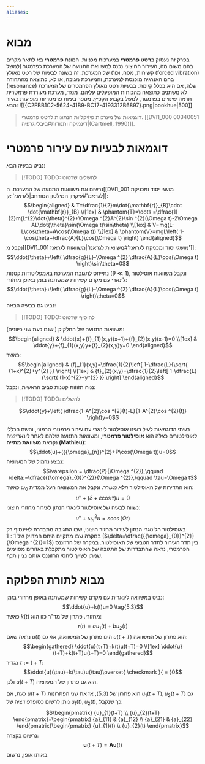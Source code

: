 ```yaml
---
aliases:
---
```

# מבוא
בפרק זה נעסוק ב**רטט פרמטרי** במערכות מכניות. המונח **פרמטרי** בא לתאר מקרים בהם משום מה, העירור החיצוני נכנס למשוואת התנועה של המערכת כפרמטר (למשל קשיחות, מסה, וכו') של המערכת. זה בשונה לבעיות של רטט מאולץ (forced vibration) בהם האנרגיה מוכנסת למערכת, והמערכת מגיבה, או לא, כתוצאה מהתהודה (resonance) שלה, אם היא בכלל קיימת. בבעיות רטט מאולץ הפרמטרים של המערכת לא משתנים כתוצאה מהכוחות המופעלים עליהם. מנגד, מערכת מעוררת פרמטרית תראה שינויים בפרמטר, למשל בקבוע הקפיץ.
מספר בעיות פרמטריות מופיעות באיור הבא:
![[{C2FBB1C2-5624-41B9-BC17-4193312B6897}.png|bookhue|500]]
>דוגמאות של מערכות פיזיקליות הנתונות לרטט פרמטרי. [[DVI1_000 00340051 דינמיקה ותנודות#ביבליוגרפיה|(Cartmell, 1990)]].

# דוגמאות לבעיות עם עירור פרמטרי
נביט בבעיה הבא:
>[!TODO] TODO: להשלים שרטוט

נרשום את משוואות התנועה של המערכת. ה[[DVI1_001 מושגי יסוד ומכניקת לגראנז'#עיקרון המילטון המורחב|לגראנז'יאן]]:
$$\begin{aligned}
 & T=\dfrac{1}{2}m\dot{\mathbf{r}}_{B}\cdot \dot{\mathbf{r}}_{B} \\[1ex]
 & \phantom{T}=\dots =\dfrac{1}{2}m(L^{2}\dot{\theta}^{2}+\Omega ^{2}A^{2}\sin ^{2}(\Omega t)-2\Omega AL\dot{\theta}\sin(\Omega t)\sin\theta) \\[1ex]
 & V=mg(L-L\cos\theta+A\cos(\Omega t)) \\[1ex]
 & \phantom{V}=mgL\left( 1-\cos\theta+\dfrac{A}{L}\cos(\Omega t) \right)
\end{aligned}$$
נקבל מ[[DVI1_001 מושגי יסוד ומכניקת לגראנז'#משוואות לגראנז'|משוואות לגראנז']]:
$$\ddot{\theta}+\left( \dfrac{g}{L}-\Omega ^{2} \dfrac{A}{L}\cos(\Omega t) \right)\sin\theta=0$$
נתייחס לתגובת המערכת באמפליטודות קטנות ($\theta\ll 1$), ונקבל משוואות אוסילטור לינארי עם מקדם קשיחות שמשתנה בזמן באופן מחזורי:
$$\ddot{\theta}+\left( \dfrac{g}{L}-\Omega ^{2} \dfrac{A}{L}\cos(\Omega t) \right)\theta=0$$
נביט גם בבעיה הבאה:
>[!TODO] TODO: להוסיף שרטוט

משוואות התנועה של החלקיק (ישנם כעת שני כיוונים):
$$\begin{aligned}
 & \ddot{x}+{f}_{1}(x,y)(x+1)+{f}_{2}(x,y)(x-1)=0 \\[1ex]
 & \ddot{y}+{f}_{1}(x,y)y+{f}_{2}(x,y)y=0
\end{aligned}$$
כאשר:
$$\begin{aligned}
 & {f}_{1}(x,y)=\dfrac{1}{2}\left[ 1-\dfrac{L}{\sqrt{ (1+x)^{2}+y^{2} }} \right] \\[1ex]
 & {f}_{2}(x,y)=\dfrac{1}{2}\left[ 1-\dfrac{L}{\sqrt{ (1-x)^{2}+y^{2} }} \right]
\end{aligned}$$
נניח תזוזות קטנות סביב הראשית, ונקבל:
>[!TODO] TODO: להשלים

$$\ddot{y}+\left( \dfrac{1-A^{2}\cos ^{2}(t)-L}{1-A^{2}\cos ^{2}(t)} \right)y=0$$

בשתי הדוגמאות לעיל ראינו אוסילטור לינארי עם עירור פרמטרי הרמוני, והשם הכללי לאוסילטורים כאלה הוא **אוסילטור פרמטרי**, ומשוואות התנועה שלהם לאחר לינאריזציה נקראת **משוואת מתייה (Mathieu)**:
$$\ddot{u}+({{\omega}_{n}}^{2}+P\cos(\Omega t))u=0$$
נבצע נרמול של המשוואה:
$$\varepsilon:= \dfrac{P}{\Omega ^{2}},\qquad \delta:=\dfrac{{{\omega}_{0}}^{2}}{\Omega ^{2}},\qquad \tau=\Omega t$$
כאשר ${\omega}_{0}$ הוא התדירות של האוסילטור *הלא מעורר*.
ונקבל את המשוואה העל ממדית:
$$u''+(\delta+\varepsilon \cos \tau)u=0 \tag{5.1}$$
נשווה לבעיה של אוסילטור לינארי הנתון לעירור מחזורי חיצוני:
$$u''+{{\omega}_{n}}^{2}u=\varepsilon \cos(\Omega t) \tag{5.2}$$
באוסילטור הלינארי הנתון לעירור מחזור חיצוני, שבו התגובה מתבדרת לאינסוף רק במקרה שבו מתקיים היחס המדויק של $1:1$ ($\delta=\dfrac{{{\omega}_{0}}^{2}}{\Omega ^{2}}=1$) בין תדר העירור לתדר הטבעי של האוסילטור. במקרה של הרזוננס הפרמטרי, נראה שהתבדרות של התגובה של האוסילטור מתקבלת באזורים מסוימים שניתן לשייך ליחסי הרזוננס אותם נציין תכף.

# מבוא לתורת הפלוקה
נביט במשוואה לינארית עם מקדם קשיחות שמשתנה באופן מחזורי בזמן:
$$\ddot{u}+k(t)u=0 \tag{5.3}$$
כאשר $k(t)$ מחזורי. פתרון של מד"ר כזו הוא:
$$r(t)=a{u}_{1}(t)+b{u}_{2}(t)$$
נראה שאם $u(t)$ הינו פתרון של המשוואה, אזי גם $u(t+T)$ הוא פתרון של המשוואה:
$$\begin{gathered}
\ddot{u}(t+T)+k(t)u(t+T)=0 \\[1ex]
\ddot{u}(t+T)+k(t+T)u(t+T)=0
\end{gathered}$$
נגדיר $\tau:=t+T$:
$$\ddot{u}(\tau)+k(\tau)u(\tau)\overset{ \checkmark  }{ = }0$$
ולכן $u(t+T)$ הוא גם פתרון של המשוואה.

כעת, אם $u(t+T)$ הוא פתרון של $(\text{5.3})$, אז את שני הפתרונות ${u}_{1}(t+T),\,{u}_{2}(t+T)$ גם ניתן לרשום כסופרפוזיציה של ${u}_{1}(t),{u}_{2}(t)$, כך שנקבל:
$$\begin{pmatrix}
{u}_{1}(t+T) \\
{u}_{2}(t+T)
\end{pmatrix}=\begin{pmatrix}
{a}_{11} & {a}_{12} \\
{a}_{21} & {a}_{22}
\end{pmatrix}\begin{pmatrix}
{u}_{1}(t) \\
{u}_{2}(t)
\end{pmatrix}$$
נרשום בקצרה:
$$\mathbf{u}(t+T)=\mathbf{A}\mathbf{u}(t)$$
באותו אופן, נרשום 